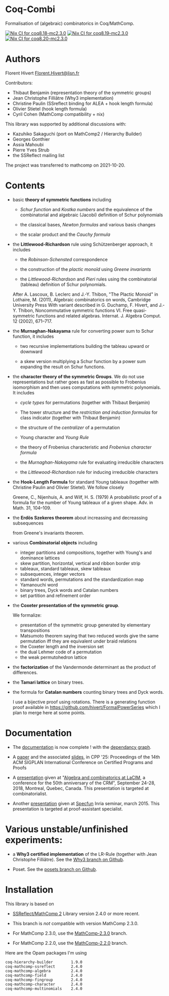 Coq-Combi
=========

Formalisation of (algebraic) combinatorics in Coq/MathComp.

[![Nix CI for coq8.18-mc2.3.0](https://github.com/math-comp/Coq-Combi/actions/workflows/nix-action-coq8.18-mc2.3.0.yml/badge.svg)](https://github.com/math-comp/Coq-Combi/actions/workflows/nix-action-coq8.18-mc2.3.0.yml) [![Nix CI for coq8.19-mc2.3.0](https://github.com/math-comp/Coq-Combi/actions/workflows/nix-action-coq8.19-mc2.3.0.yml/badge.svg)](https://github.com/math-comp/Coq-Combi/actions/workflows/nix-action-coq8.19-mc2.3.0.yml) [![Nix CI for coq8.20-mc2.3.0](https://github.com/math-comp/Coq-Combi/actions/workflows/nix-action-coq8.20-mc2.3.0.yml/badge.svg)](https://github.com/math-comp/Coq-Combi/actions/workflows/nix-action-coq8.20-mc2.3.0.yml)

Authors
========================================================================

Florent Hivert <Florent.Hivert@lisn.fr>

Contributors:

- Thibaut Benjamin (representation theory of the symmetric groups)
- Jean Christophe Filliâtre (Why3 implementation)
- Christine Paulin (SSreflect binding for ALEA + hook length formula)
- Olivier Stietel (hook length formula)
- Cyril Cohen (MathComp compatibility + nix)

This library was supported by additional discussions with:

- Kazuhiko Sakaguchi (port on MathComp2 / Hierarchy Builder)
- Georges Gonthier
- Assia Mahoubi
- Pierre Yves Strub
- the SSReflect mailing list

The project was transferred to mathcomp on 2021-10-20.

Contents
========================================================================


* basic **theory of symmetric functions** including

  - *Schur function* and *Kostka numbers* and the equivalence of the
    combinatorial and algebraic (Jacobi) definition of Schur polynomials

  - the classical bases, *Newton formulas* and various basis changes

  - the scalar product and the *Cauchy formula*

* the **Littlewood-Richardson** rule using Schützenberger approach, it includes

  - the *Robinson-Schensted* correspondence

  - the construction of the *plactic monoïd* using *Greene invariants*

  - the *Littlewood-Richardson* and *Pieri* rules using the combinatorial
    (tableau) definition of Schur polynomials.

  After A. Lascoux, B. Leclerc and J.-Y. Thibon, "The Plactic Monoid" in
  Lothaire, M. (2011), Algebraic combinatorics on words, Cambridge University
  Press With variant described in G. Duchamp, F. Hivert, and J.-Y. Thibon,
  Noncommutative symmetric functions VI. Free quasi-symmetric functions and
  related algebras. Internat. J. Algebra Comput. 12 (2002), 671–717.

* the **Murnaghan-Nakayama** rule for converting power sum to Schur function,
  it includes

  - two recursive implementations building the tableau upward or downward

  - a skew version multiplying a Schur function by a power sum expanding the
    result on Schur functions.

* the **character theory of the symmetric Groups**. We do not use
  representations but rather goes as fast as possible to Frobenius
  isomorphism and then uses computations with symmetric polynomials. It includes

  - *cycle types* for permutations (together with Thibaut Benjamin)

  - The tower structure and the *restriction and induction formulas* for class
    indicator (together with Thibaut Benjamin)

  - the structure of the *centralizer* of a permutation

  - Young character and *Young Rule*

  - the theory of Frobenius characteristic and *Frobenius character formula*

  - the *Murnaghan-Nakayama* rule for evaluating irreducible characters

  - the *Littlewood-Richardson* rule for inducing irreducible characters

* the **Hook-Length Formula** for standard Young tableaux
  (together with Christine Paulin and Olivier Stietel). We follow closely

   Greene, C., Nijenhuis, A. and Wilf, H. S. (1979) A probabilistic proof of a
   formula for the number of Young tableaux of a given shape. Adv. in
   Math. 31, 104–109.

* the **Erdös Szekeres theorem** about increassing and decreassing subsequences

   from Greene's invariants theorem.

* various **Combinatorial objects** including

  - integer partitions and compositions, together with Young's and dominance
    lattices
  - skew partition, horizontal, vertical and ribbon border strip
  - tableaux, standard tableaux, skew tableaux
  - subsequences, integer vectors
  - standard words, permutations and the standardization map
  - Yamanouchi word
  - binary trees, Dyck words and Catalan numbers
  - set partition and refinement order

* the **Coxeter presentation of the symmetric group**.

  We formalize:

  - presentation of the symmetric group generated by elementary
    transpositions
  - Matsumoto theorem saying that two reduced words give the same permutation
    iff they are equivalent under braid relations
  - the Coxeter length and the inversion set
  - the dual Lehmer code of a permutation
  - the weak permutohedron lattice

* the **factorization** of the Vandermonde determinant as the product
  of differences.

* the **Tamari lattice** on binary trees.

* the formula for **Catalan numbers** counting binary trees and Dyck words.

  I use a bijective proof using rotations. There is a generating function
  proof available in https://github.com/hivert/FormalPowerSeries which I plan
  to merge here at some points.

Documentation
========================================================================

* The [documentation](https://math-comp.github.io/combi/1.0.0/toc.html) is now
  complete ! with the 
  [dependancy graph](https://math-comp.github.io/combi/1.0.0/index.html).

* A [paper](https://dl.acm.org/doi/10.1145/3703595.3705885) and the associated
  [slides](https://www.lri.fr/~hivert/Conf/CPP2025.pdf), in CPP '25:
  Proceedings of the 14th ACM SIGPLAN International Conference on Certified
  Programs and Proofs

* A
  [presentation](https://github.com/math-comp/Coq-Combi/raw/master/doc/Talk-CRM/CRM.pdf)
  given at "[Algebra and combinatorics at LaCIM](http://www.crm.umontreal.ca/2018/Algebre18/index_e.php), a conference
  for the 50th anniversary of the CRM", September 24-28, 2018, Montreal,
  Quebec, Canada. This presentation is targeted at combinatorialist.

* Another
  [presentation](https://github.com/math-comp/Coq-Combi/raw/master/doc/Talk/INRIA.pdf)
  given at [Specfun](https://specfun.inria.fr/seminar/) Inria seminar, march
  2015. This presentation is targeted at proof-assistant specialist.

Various unstable/unfinished experiments:
========================================

* a **Why3 certified implementation** of the LR-Rule
  (together with Jean Christophe Filliâtre).
  See the [Why3 branch on Github](https://github.com/math-comp/Coq-Combi/tree/Why3).

* Poset.
  See the [posets branch on Github](https://github.com/math-comp/Coq-Combi/tree/posets).

Installation
========================================================================

This library is based on

* [SSReflect/MathComp 2](https://github.com/math-comp/math-comp)
  Library version 2.4.0 or more recent.
* This branch is *not* compatible with version MathComp 2.3.0.

* For MathComp 2.3.0, use the [MathComp-2.3.0](https://github.com/math-comp/Coq-Combi/tree/MathComp-2.3.0) branch.

* For MathComp 2.2.0, use the [MathComp-2.2.0](https://github.com/math-comp/Coq-Combi/tree/MathComp-2.2.0) branch.

Here are the Opam packages I'm using
```
coq-hierarchy-builder        1.9.0
coq-mathcomp-ssreflect       2.4.0
coq-mathcomp-algebra         2.4.0
coq-mathcomp-field           2.4.0
coq-mathcomp-fingroup        2.4.0
coq-mathcomp-character       2.4.0
coq-mathcomp-multinomials    2.4.0
```
